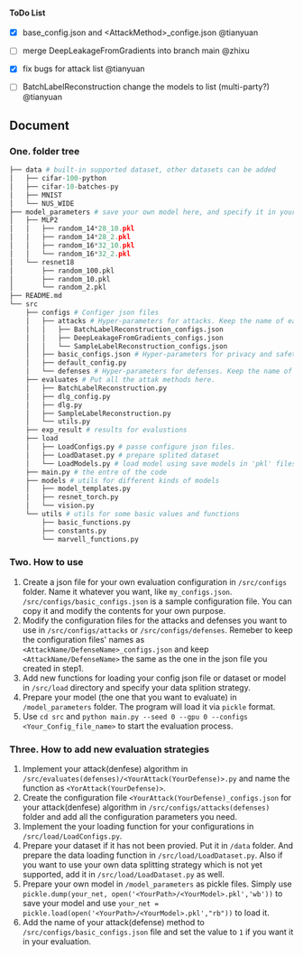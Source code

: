 #### ToDo List
- [x] base_config.json and \<AttackMethod\>_confige.json @tianyuan
- [ ] merge DeepLeakageFromGradients into branch main @zhixu
- [x] fix bugs for attack list @tianyuan
- [ ] BatchLabelReconstruction change the models to list (multi-party?) @tianyuan


## Document

### One. folder tree
```python
├── data # built-in supported dataset, other datasets can be added
│   ├── cifar-100-python
│   ├── cifar-10-batches-py
│   ├── MNIST
│   └── NUS_WIDE
├── model_parameters # save your own model here, and specify it in your config json file.
│   ├── MLP2
│   │   ├── random_14*28_10.pkl
│   │   ├── random_14*28_2.pkl
│   │   ├── random_16*32_10.pkl
│   │   └── random_16*32_2.pkl
│   └── resnet18
│       ├── random_100.pkl
│       ├── random_10.pkl
│       └── random_2.pkl
├── README.md
└── src
    ├── configs # Configer json files
    │   ├── attacks # Hyper-parameters for attacks. Keep the name of each file the same as it is in "basic_configs.json".
    │   │   ├── BatchLabelReconstruction_configs.json
    │   │   ├── DeepLeakageFromGradients_configs.json
    │   │   └── SampleLabelReconstruction_configs.json
    │   ├── basic_configs.json # Hyper-parameters for privacy and safety evaluation. Path specified while running 'main.py".
    │   ├── default_config.py
    │   └── defenses # Hyper-parameters for defenses. Keep the name of each file the same as it is in "basic_configs.json".
    ├── evaluates # Put all the attak methods here. 
    │   ├── BatchLabelReconstruction.py
    │   ├── dlg_config.py
    │   ├── dlg.py
    │   ├── SampleLabelReconstruction.py
    │   └── utils.py
    ├── exp_result # results for evalustions
    ├── load
    │   ├── LoadConfigs.py # passe configure json files.
    │   ├── LoadDataset.py # prepare splited dataset
    │   └── LoadModels.py # load model using save models in 'pkl' files
    ├── main.py # the entre of the code
    ├── models # utils for different kinds of models
    │   ├── model_templates.py
    │   ├── resnet_torch.py
    │   └── vision.py
    └── utils # utils for some basic values and functions
        ├── basic_functions.py
        ├── constants.py
        └── marvell_functions.py
```

### Two. How to use
1. Create a json file for your own evaluation configuration in `/src/configs` folder. Name it whatever you want, like `my_configs.json`. `/src/configs/basic_configs.json` is a sample configuration file. You can copy it and modify the contents for your own purpose.
2. Modify the configuration files for the attacks and defenses you want to use in `/src/configs/attacks` or `/src/configs/defenses`. Remeber to keep the configuration files' names as `<AttackName/DefenseName>_configs.json` and keep `<AttackName/DefenseName>` the same as the one in the json file you created in step1.
3. Add new functions for loading your config json file or dataset or model in `/src/load` directory and specify your data splition strategy.
4. Prepare your model (the one that you want to evaluate) in `/model_parameters` folder. The program will load it via `pickle` format.
5. Use `cd src` and `python main.py --seed 0 --gpu 0 --configs <Your_Config_file_name>` to start the evaluation process.

### Three. How to add new evaluation strategies
1. Implement your attack(denfese) algorithm in `/src/evaluates(defenses)/<YourAttack(YourDefense)>.py` and name the function as `<YorAttack(YourDefense)>`.
2. Create the configuration file `<YourAttack(YourDefense)_configs.json` for your attack(denfese) algorithm in `/src/configs/attacks(defenses)` folder and add all the configuration parameters you need.
3. Implement the your loading function for your configurations in `/src/load/LoadConfigs.py`.
4. Prepare your dataset if it has not been provied. Put it in `/data` folder. And prepare the data loading function in `/src/load/LoadDataset.py`. Also if you want to use your own data splitting strategy which is not yet supported, add it in `/src/load/LoadDataset.py` as well.
5. Prepare your own model in `/model_parameters` as pickle files. Simply use `pickle.dump(your_net, open('<YourPath>/<YourModel>.pkl','wb'))` to save your model and use `your_net = pickle.load(open('<YourPath>/<YourModel>.pkl',"rb"))` to load it.
6. Add the name of your attack(defense) method to `/src/configs/basic_configs.json` file and set the value to `1` if you want it in your evaluation.